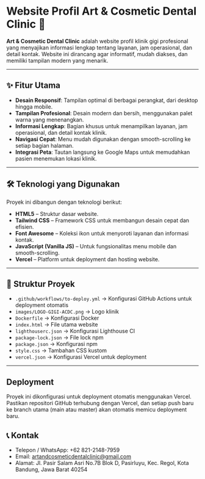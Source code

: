 # Website Profil Art & Cosmetic Dental Clinic 🦷

**Art & Cosmetic Dental Clinic** adalah website profil klinik gigi profesional yang menyajikan informasi lengkap tentang layanan, jam operasional, dan detail kontak. Website ini dirancang agar informatif, mudah diakses, dan memiliki tampilan modern yang menarik.

---

## ✨ Fitur Utama

- **Desain Responsif**: Tampilan optimal di berbagai perangkat, dari desktop hingga mobile.  
- **Tampilan Profesional**: Desain modern dan bersih, menggunakan palet warna yang menenangkan.  
- **Informasi Lengkap**: Bagian khusus untuk menampilkan layanan, jam operasional, dan detail kontak klinik.  
- **Navigasi Cepat**: Menu mudah digunakan dengan smooth-scrolling ke setiap bagian halaman.  
- **Integrasi Peta**: Tautan langsung ke Google Maps untuk memudahkan pasien menemukan lokasi klinik.  

---

## 🛠 Teknologi yang Digunakan

Proyek ini dibangun dengan teknologi berikut:

- **HTML5** – Struktur dasar website.  
- **Tailwind CSS** – Framework CSS untuk membangun desain cepat dan efisien.  
- **Font Awesome** – Koleksi ikon untuk menyoroti layanan dan informasi kontak.  
- **JavaScript (Vanilla JS)** – Untuk fungsionalitas menu mobile dan smooth-scrolling.  
- **Vercel** – Platform untuk deployment dan hosting website.  

---

## 📂 Struktur Proyek

- `.github/workflows/to-deploy.yml` → Konfigurasi GitHub Actions untuk deployment otomatis  
- `images/LOGO-GIGI-ACDC.png` → Logo klinik  
- `Dockerfile` → Konfigurasi Docker  
- `index.html` → File utama website  
- `lighthouserc.json` → Konfigurasi Lighthouse CI  
- `package-lock.json` → File lock npm  
- `package.json` → Konfigurasi npm  
- `style.css` → Tambahan CSS kustom  
- `vercel.json` → Konfigurasi Vercel untuk deployment

---

## Deployment

Proyek ini dikonfigurasi untuk deployment otomatis menggunakan Vercel.
Pastikan repositori GitHub terhubung dengan Vercel, dan setiap push baru ke branch utama (main atau master) akan otomatis memicu deployment baru.

## 📞 Kontak

- Telepon / WhatsApp: +62 821-2148-7959
- Email: artandcosmeticdentalclinic@gmail.com
- Alamat: Jl. Pasir Salam Asri No.7B Blok D, Pasirluyu, Kec. Regol, Kota Bandung, Jawa Barat 40254


